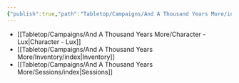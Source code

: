 ```yaml
---
{"publish":true,"path":"Tabletop/Campaigns/And A Thousand Years More/index.md","permalink":"/tabletop/campaigns/and-a-thousand-years-more/index/","title":"And A Thousand Years More"}
---
```


- [[Tabletop/Campaigns/And A Thousand Years More/Character - Lux\|Character - Lux]]
- [[Tabletop/Campaigns/And A Thousand Years More/Inventory/index\|Inventory]]
- [[Tabletop/Campaigns/And A Thousand Years More/Sessions/index\|Sessions]]
